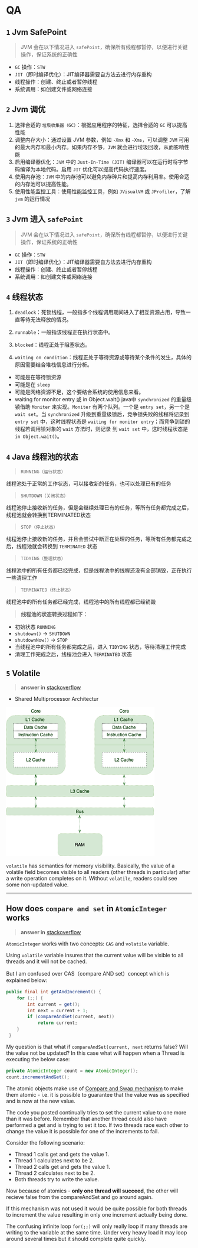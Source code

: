 # QA

## `1` Jvm SafePoint

> JVM 会在以下情况进入 `safePoint`，确保所有线程都暂停，以便进行关键操作，保证系统的正确性

- `GC` 操作：`STW`
- `JIT`（即时编译优化）：JIT编译器需要自方法去进行内存重构
- 线程操作：创建、终止或者暂停线程
- 系统调用：如创建文件或网络连接

## `2` Jvm 调优

1. 选择合适的 `垃圾收集器（GC）`：根据应用程序的特征，选择合适的 `GC` 可以提高性能
2. 调整内存大小：通过设置 JVM 参数，例如 `-Xmx` 和 `-Xms`，可以调整 `JVM` 可用的最大内存和最小内存。如果内存不够，`JVM` 就会进行垃圾回收，从而影响性能
3. 启用编译器优化：`JVM` 中的 `Just-In-Time (JIT)` 编译器可以在运行时将字节码编译为本地代码。启用 `JIT` 优化可以提高代码执行速度。
4. 使用内存池：`JVM` 中的内存池可以避免内存碎片和提高内存利用率。使用合适的内存池可以提高性能。
5. 使用性能监控工具：使用性能监控工具，例如 `JVisualVM` 或 `JProfiler`，了解 `jvm` 的运行情况

## `3` Jvm 进入 `safePoint`

> JVM 会在以下情况进入 `safePoint`，确保所有线程都暂停，以便进行关键操作，保证系统的正确性

- `GC` 操作：`STW`
- `JIT`（即时编译优化）：JIT编译器需要自方法去进行内存重构
- 线程操作：创建、终止或者暂停线程
- 系统调用：如创建文件或网络连接

## `4` 线程状态

1. `deadlock`：死锁线程，一般指多个线程调用期间进入了相互资源占用，导致一直等待无法释放的情况。

2. `runnable`：一般指该线程正在执行状态中。

3. `blocked`：线程正处于阻塞状态。

4. `waiting on condition`：线程正处于等待资源或等待某个条件的发生，具体的原因需要结合堆栈信息进行分析。

- 可能是在等待锁资源
- 可能是在 `sleep`
- 可能是网络资源不足，这个要结合系统的使用信息来看。
- waiting for monitor entry 或 in Object.wait()
java中 `synchronized` 的重量级锁借助 `Moniter` 来实现。`Moniter` 有两个队列。一个是 `entry set`，另一个是 `wait set`。当 `synchronized` 升级到重量级锁后，竞争锁失败的线程将记录到 `entry set` 中，这时线程状态是 `waiting for monitor entry`；而竞争到锁的线程若调用锁对象的 `wait` 方法时，则记录 到 `wait set` 中，这时线程状态是 `in Object.wait()`。

## `4` Java 线程池的状态

> `RUNNING（运行状态）`

线程池处于正常的工作状态，可以接收新的任务，也可以处理已有的任务

> `SHUTDOWN（关闭状态）`

线程池停止接收新的任务，但是会继续处理已有的任务，等所有任务都完成之后，线程池就会转换到TERMINATED状态

> `STOP（停止状态）`

线程池停止接收新的任务，并且会尝试中断正在处理的任务，等所有任务都完成之后，线程池就会转换到 `TERMINATED` 状态

> `TIDYING（整理状态）`

线程池中的所有任务都已经完成，但是线程池中的线程还没有全部销毁，正在执行一些清理工作

> `TERMINATED（终止状态）`

线程池中的所有任务都已经完成，线程池中的所有线程都已经销毁

> **线程池的状态转换过程如下：**

- 初始状态 `RUNNING`
- `shutdown()` -> `SHUTDOWN`
- `shutdownNow()` -> `STOP`
- 当线程池中的所有任务都完成之后，进入 `TIDYING` 状态，等待清理工作完成
- 清理工作完成之后，线程池会进入 `TERMINATED` 状态

## `5` Volatile

> **answer in** [stackoverflow](https://stackoverflow.com/questions/106591/what-is-the-volatile-keyword-useful-for)

- Shared Multiprocessor Architectur

![](img/cpu.webp)

`volatile` has semantics for memory visibility. Basically, the value of a volatile field becomes visible to all readers (other threads in particular) after a write operation completes on it. Without `volatile`, readers could see some non-updated value.

___

## How does  `compare and set` in `AtomicInteger` works

>  **answer in** [stackoverflow](https://stackoverflow.com/questions/32634280/how-does-compare-and-set-in-atomicinteger-works)

`AtomicInteger` works with two concepts: `CAS` and `volatile` variable.

Using `volatile` variable insures that the current value will be visible to all threads and it will not be cached.

But I am confused over CAS（compare AND set）concept which is explained below:

```java
public final int getAndIncrement() {
    for (;;) {
        int current = get();
        int next = current + 1;
        if (compareAndSet(current, next))
            return current;
    }
 }
```

My question is that what if `compareAndSet(current, next` returns false? Will the value not be updated? In this case what will happen when a Thread is executing the below case:

```java
private AtomicInteger count = new AtomicInteger();
count.incrementAndGet();
```


The atomic objects make use of [Compare and Swap mechanism](https://www.wikiwand.com/en/Compare-and-swap) to make them atomic - i.e. it is possible to guarantee that the value was as specified and is now at the new value.

The code you posted continually tries to set the current value to one more than it was before. Remember that another thread could also have performed a get and is trying to set it too. If two threads race each other to change the value it is possible for one of the increments to fail.

Consider the following scenario:

- Thread 1 calls get and gets the value 1.
- Thread 1 calculates next to be 2.
- Thread 2 calls get and gets the value 1.
- Thread 2 calculates next to be 2.
- Both threads try to write the value.

Now because of atomics - **only one thread will succeed**, the other will recieve false from the compareAndSet and go around again.

If this mechanism was not used it would be quite possible for both threads to increment the value resulting in only one increment actually being done.

The confusing infinite loop `for(;;)` will only really loop if many threads are writing to the variable at the same time. Under very heavy load it may loop around several times but it should complete quite quickly.

